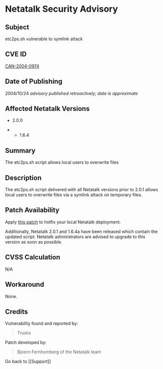 # Netatalk Security Advisory

## Subject

etc2ps.sh vulnerable to symlink attack

## CVE ID

[CAN-2004-0974](https://www.cve.org/CVERecord?id=CVE-2004-0974)

## Date of Publishing

2004/10/24 *advisory published retroactively; date is approximate*

## Affected Netatalk Versions

- 2.0.0

- - 1.6.4

## Summary

The etc2ps.sh script allows local users to overwrite files

## Description

The etc2ps.sh script delivered with all Netatalk versions prior to 2.0.1
allows local users to overwrite files via a symlink attack on temporary
files.

## Patch Availability

Apply [this patch](CVE-2004-0974.diff) to hotfix your local Netatalk
deployment.

Additionally, Netatalk 2.0.1 and 1.6.4a have been released which contain
the updated script. Netatalk administrators are advised to upgrade to
this version as soon as possible.

## CVSS Calculation

N/A

## Workaround

None.

## Credits

Vulnerability found and reported by:

> Trustix

Patch developed by:

> Bjoern Fernhomberg of the Netatalk team

Go back to [[Support]]
